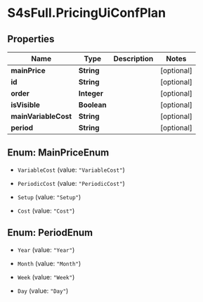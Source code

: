 # S4sFull.PricingUiConfPlan

## Properties
Name | Type | Description | Notes
------------ | ------------- | ------------- | -------------
**mainPrice** | **String** |  | [optional] 
**id** | **String** |  | [optional] 
**order** | **Integer** |  | [optional] 
**isVisible** | **Boolean** |  | [optional] 
**mainVariableCost** | **String** |  | [optional] 
**period** | **String** |  | [optional] 


<a name="MainPriceEnum"></a>
## Enum: MainPriceEnum


* `VariableCost` (value: `"VariableCost"`)

* `PeriodicCost` (value: `"PeriodicCost"`)

* `Setup` (value: `"Setup"`)

* `Cost` (value: `"Cost"`)




<a name="PeriodEnum"></a>
## Enum: PeriodEnum


* `Year` (value: `"Year"`)

* `Month` (value: `"Month"`)

* `Week` (value: `"Week"`)

* `Day` (value: `"Day"`)




